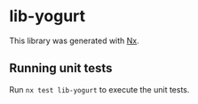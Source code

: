 # lib-yogurt

This library was generated with [Nx](https://nx.dev).

## Running unit tests

Run `nx test lib-yogurt` to execute the unit tests.
